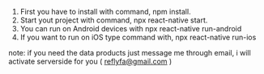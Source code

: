1. First you have to install with command, npm install.
2. Start yout project with command, npx react-native start.
3. You can run on Android devices with npx react-native run-android
4. If you want to run on iOS type command with, npx react-native run-ios


note: if you need the data products just message me through email, i will activate serverside for you ( reflyfa@gmail.com )
